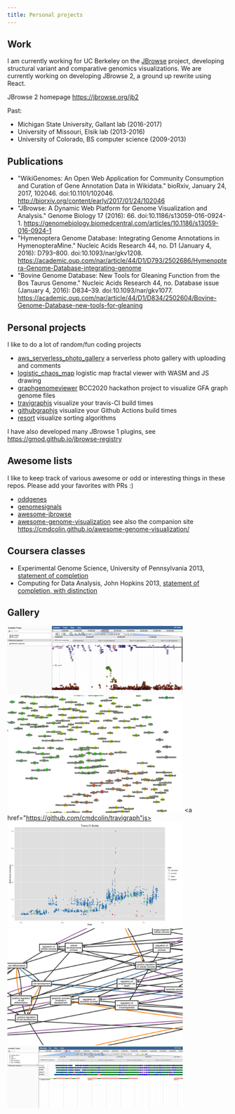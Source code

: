 ```yaml
---
title: Personal projects
---
```


## Work

I am currently working for UC Berkeley on the <a href="https://jbrowse.org">JBrowse</a> project, developing structural variant and comparative genomics visualizations. We are currently working on developing JBrowse 2, a ground up rewrite using React.

JBrowse 2 homepage <a href="https://jbrowse.org/jb2">https://jbrowse.org/jb2</a>

Past:

- Michigan State University, Gallant lab (2016-2017)
- University of Missouri, Elsik lab (2013-2016)
- University of Colorado, BS computer science (2009-2013)

## Publications

- "WikiGenomes: An Open Web Application for Community Consumption and Curation of Gene Annotation Data in Wikidata." bioRxiv, January 24, 2017, 102046. doi:10.1101/102046. <http://biorxiv.org/content/early/2017/01/24/102046>
- "JBrowse: A Dynamic Web Platform for Genome Visualization and Analysis." Genome Biology 17 (2016): 66. doi:10.1186/s13059-016-0924-1. <https://genomebiology.biomedcentral.com/articles/10.1186/s13059-016-0924-1>
- "Hymenoptera Genome Database: Integrating Genome Annotations in HymenopteraMine." Nucleic Acids Research 44, no. D1 (January 4, 2016): D793–800. doi:10.1093/nar/gkv1208. <https://academic.oup.com/nar/article/44/D1/D793/2502686/Hymenoptera-Genome-Database-integrating-genome>
- "Bovine Genome Database: New Tools for Gleaning Function from the Bos Taurus Genome." Nucleic Acids Research 44, no. Database issue (January 4, 2016): D834–39. doi:10.1093/nar/gkv1077. <https://academic.oup.com/nar/article/44/D1/D834/2502604/Bovine-Genome-Database-new-tools-for-gleaning>

## Personal projects

I like to do a lot of random/fun coding projects

- [aws_serverless_photo_gallery](https://github.com/cmdcolin/aws_serverless_photo_gallery/) a serverless photo gallery with uploading and comments
- [logistic_chaos_map](https://cmdcolin.github.io/logistic_chaos_map/) logistic map fractal viewer with WASM and JS drawing
- [graphgenomeviewer](https://cmdcolin.github.io/graphgenomeviewer) BCC2020 hackathon project to visualize GFA graph genome files
- [travigraphjs](https://cmdcolin.github.io/travigraphjs) visualize your travis-CI build times
- [githubgraphjs](https://cmdcolin.github.io/githubgraphjs) visualize your Github Actions build times
- [resort](https://cmdcolin.github.io/resort/qs.html) visualize sorting algorithms

I have also developed many JBrowse 1 plugins, see <https://gmod.github.io/jbrowse-registry>

## Awesome lists

I like to keep track of various awesome or odd or interesting things in these
repos. Please add your favorites with PRs :)

- [oddgenes](https://github.com/cmdcolin/oddgenes)
- [genomesignals](https://github.com/cmdcolin/genomesignals)
- [awesome-jbrowse](https://github.com/cmdcolin/awesome-jbrowse)
- [awesome-genome-visualization](https://github.com/cmdcolin/awesome-genome-visualization) see also the companion site https://cmdcolin.github.io/awesome-genome-visualization/

## Coursera classes

- Experimental Genome Science, University of Pennsylvania 2013, [statement of completion](genomesci.pdf)
- Computing for Data Analysis, John Hopkins 2013, [statement of completion, with distinction](compdata.pdf)

## Gallery

<a href="https://github.com/elsiklab/gwasviewer"><img src="/static/gwasviewer.png" width=400 /></a>
<a href="https://github.com/cmdcolin/tumblrgraph2"><img src="/static/tumblrgraph.png" width=400 /></a>
<a href="https://github.com/cmdcolin/travigraph"js><img src="/static/travigraph.png" width=400 /></a>
<a href="https://github.com/elsiklab/ontograph"><img src="/static/ontograph.png" width=400 /></a>
<a href="https://github.com/cmdcolin/mafviewer"><img src="/static/mafviewer.png" width=400 /></a>
